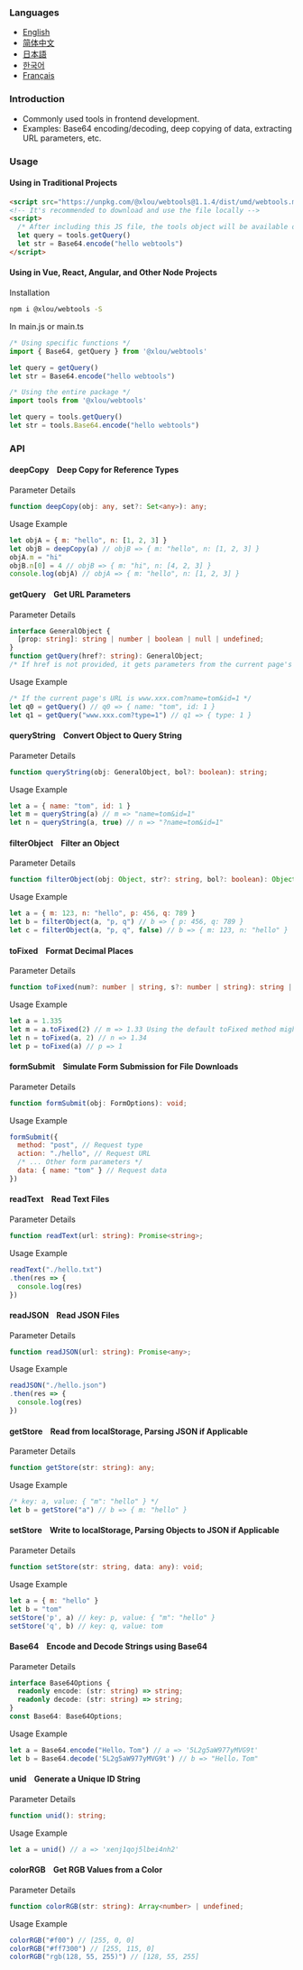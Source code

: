 ### Languages

* [English](https://github.com/omlou/webtools#readme)
* [简体中文](https://github.com/omlou/webtools/blob/master/public/markdowns/readme-zh.md)
* [日本語](https://github.com/omlou/webtools/blob/master/public/markdowns/readme-ja.md)
* [한국어](https://github.com/omlou/webtools/blob/master/public/markdowns/readme-ko.md)
* [Français](https://github.com/omlou/webtools/blob/master/public/markdowns/readme-fr.md)

### Introduction

* Commonly used tools in frontend development.
* Examples: Base64 encoding/decoding, deep copying of data, extracting URL parameters, etc.

### Usage

#### Using in Traditional Projects

```html
<script src="https://unpkg.com/@xlou/webtools@1.1.4/dist/umd/webtools.min.js"></script>
<!-- It's recommended to download and use the file locally -->
<script>
  /* After including this JS file, the tools object will be available on the window */
  let query = tools.getQuery()
  let str = Base64.encode("hello webtools")
</script>
```

#### Using in Vue, React, Angular, and Other Node Projects

Installation

``` bash
npm i @xlou/webtools -S
```

In main.js or main.ts

``` javascript
/* Using specific functions */
import { Base64, getQuery } from '@xlou/webtools'

let query = getQuery()
let str = Base64.encode("hello webtools")

/* Using the entire package */
import tools from '@xlou/webtools'

let query = tools.getQuery()
let str = tools.Base64.encode("hello webtools")
```

### API

#### deepCopy &ensp; Deep Copy for Reference Types

Parameter Details

```typescript
function deepCopy(obj: any, set?: Set<any>): any;
```

Usage Example

``` javascript
let objA = { m: "hello", n: [1, 2, 3] }
let objB = deepCopy(a) // objB => { m: "hello", n: [1, 2, 3] }
objA.m = "hi"
objB.n[0] = 4 // objB => { m: "hi", n: [4, 2, 3] }
console.log(objA) // objA => { m: "hello", n: [1, 2, 3] }
```

#### getQuery &ensp; Get URL Parameters

Parameter Details

``` typescript
interface GeneralObject {
  [prop: string]: string | number | boolean | null | undefined;
}
function getQuery(href?: string): GeneralObject;
/* If href is not provided, it gets parameters from the current page's URL */
```

Usage Example

``` javascript
/* If the current page's URL is www.xxx.com?name=tom&id=1 */
let q0 = getQuery() // q0 => { name: "tom", id: 1 }
let q1 = getQuery("www.xxx.com?type=1") // q1 => { type: 1 }
```

#### queryString &ensp; Convert Object to Query String

Parameter Details

``` typescript
function queryString(obj: GeneralObject, bol?: boolean): string;
```

Usage Example

``` javascript
let a = { name: "tom", id: 1 }
let m = queryString(a) // m => "name=tom&id=1"
let n = queryString(a, true) // n => "?name=tom&id=1"
```

#### filterObject &ensp; Filter an Object

Parameter Details

``` typescript
function filterObject(obj: Object, str?: string, bol?: boolean): Object;
```

Usage Example

``` javascript
let a = { m: 123, n: "hello", p: 456, q: 789 }
let b = filterObject(a, "p, q") // b => { p: 456, q: 789 }
let c = filterObject(a, "p, q", false) // b => { m: 123, n: "hello" }
```

#### toFixed &ensp; Format Decimal Places

Parameter Details

``` typescript
function toFixed(num?: number | string, s?: number | string): string | undefined;
```

Usage Example

``` javascript
let a = 1.335
let m = a.toFixed(2) // m => 1.33 Using the default toFixed method might lead to unexpected results
let n = toFixed(a, 2) // n => 1.34
let p = toFixed(a) // p => 1
```

#### formSubmit &ensp; Simulate Form Submission for File Downloads

Parameter Details

``` typescript
function formSubmit(obj: FormOptions): void;
```

Usage Example

``` javascript
formSubmit({
  method: "post", // Request type
  action: "./hello", // Request URL
  /* ... Other form parameters */
  data: { name: "tom" } // Request data
})
```

#### readText &ensp; Read Text Files

Parameter Details

``` typescript
function readText(url: string): Promise<string>;
```

Usage Example

``` javascript
readText("./hello.txt")
.then(res => {
  console.log(res)
})
```

#### readJSON &ensp; Read JSON Files

Parameter Details

``` typescript
function readJSON(url: string): Promise<any>;
```

Usage Example

``` javascript
readJSON("./hello.json")
.then(res => {
  console.log(res)
})
```

#### getStore &ensp; Read from localStorage, Parsing JSON if Applicable

Parameter Details

``` typescript
function getStore(str: string): any;
```

Usage Example

``` javascript
/* key: a, value: { "m": "hello" } */
let b = getStore("a") // b => { m: "hello" }
```

#### setStore &ensp; Write to localStorage, Parsing Objects to JSON if Applicable

Parameter Details

``` typescript
function setStore(str: string, data: any): void;
```

Usage Example

``` javascript
let a = { m: "hello" }
let b = "tom"
setStore('p', a) // key: p, value: { "m": "hello" }
setStore('q', b) // key: q, value: tom
```

#### Base64 &ensp; Encode and Decode Strings using Base64

Parameter Details

``` typescript
interface Base64Options {
  readonly encode: (str: string) => string;
  readonly decode: (str: string) => string;
}
const Base64: Base64Options;
```

Usage Example

``` javascript
let a = Base64.encode("Hello，Tom") // a => '5L2g5aW977yMVG9t'
let b = Base64.decode('5L2g5aW977yMVG9t') // b => "Hello，Tom"
```

#### unid &ensp; Generate a Unique ID String

Parameter Details

``` typescript
function unid(): string;
```

Usage Example

``` javascript
let a = unid() // a => 'xenj1qoj5lbei4nh2'
```

#### colorRGB &ensp; Get RGB Values from a Color

Parameter Details

``` typescript
function colorRGB(str: string): Array<number> | undefined;
```

Usage Example

``` javascript
colorRGB("#f00") // [255, 0, 0]
colorRGB("#ff7300") // [255, 115, 0]
colorRGB("rgb(128, 55, 255)") // [128, 55, 255]
```